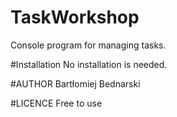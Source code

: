 # TaskWorkshop
Console program for managing tasks.

#Installation
No installation is needed.

#AUTHOR
Bartłomiej Bednarski

#LICENCE
Free to use